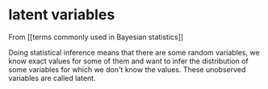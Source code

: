 # latent variables

From [[terms commonly used in Bayesian statistics]]

Doing statistical inference means that there are some random variables, we know exact values for some of them and want to infer the distribution of some variables for which we don't know the values. These unobserved variables are called latent. 